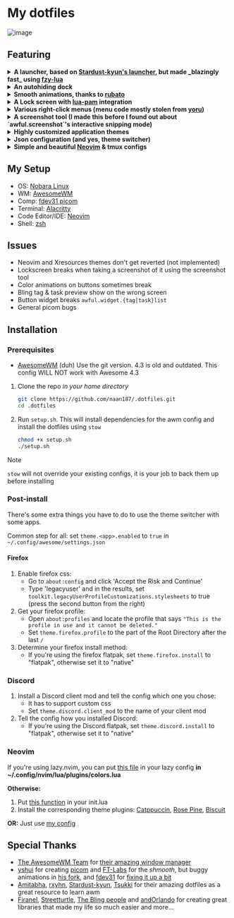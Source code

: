 # My dotfiles
![image](https://github.com/naan187/.dotfiles/assets/99505972/2e6adccf-db1d-4d1e-b121-af4ce567500c)

## Featuring
<details>
  <summary>
  <b>
    A launcher, based on <a href="https://github.com/Stardust-kyun/dotfiles/blob/main/home/.config/awesome/theme/launcher.lua">Stardust-kyun's launcher</a>, but made _blazingly fast_ using <a href="https://github.com/swarn/fzy-lua">fzy-lua</a>
  </b>
  </summary>
  <i>this also serves as a showcase of my skill issues in typing</i>
  <video width=200 src="https://github.com/naan187/.dotfiles/assets/99505972/731106ba-ff85-4d47-ae41-d04c1bce9afa" type="video/mp4" />
</details>

<details>
  <summary> <b>An autohiding dock</b> </summary>
  <i>I couldn't get it to properly hide when tiling/untiling the window, it currently does nothing</i>
  <video width=200 src="https://github.com/naan187/.dotfiles/assets/99505972/9b87a72c-61c1-45db-9b18-6dc7630391ff" type="video/mp4" />
</details>

<details>
  <summary> <b>Smooth animations, thanks to <a href="https://github.com/andOrlando/rubato">rubato</a></b> </summary>
  <i>Animations are smoother and less weird when not recording with OBS</i>
  <video width=200 src="https://github.com/naan187/.dotfiles/assets/99505972/96f684e7-c803-4c93-9813-323c38d6f2fa" type="video/mp4" />
</details>

<details>
  <summary> <b>A Lock screen with <a href="https://github.com/RMTT/lua-pam">lua-pam</a> integration</b> </summary>
  <i>Ignore the 1 in the bar, that's from the screenshot tool's countdown. Somehow it slips into the screenshot when locking the screen</i>
  <img src="https://github.com/naan187/.dotfiles/assets/99505972/a70d1bfa-1b64-40ce-835b-33565e80c138" \>
</details>

<details>
  <summary> <b>Various right-click menus (menu code mostly stolen from <a href="https://github.com/rxyhn/yoru">yoru</a>)</b> </summary>
  <img src="https://github.com/naan187/.dotfiles/assets/99505972/e11ed940-f90e-48a4-8f0e-94deb0e794c9" \>
  <img src="https://github.com/naan187/.dotfiles/assets/99505972/83c46787-f95d-4104-9685-12f98702f846" \>
</details>

<details>
  <summary> <b>A screenshot tool (I made this before I found out about `awful.screenshot`'s interactive snipping mode)</b> </summary>
  <i>Yes, the inward curve is part of the bar</i>
  <video width=200 src="https://github.com/naan187/.dotfiles/assets/99505972/c68b4817-4e9f-4ff1-8030-473eeec595b6" type="video/mp4" />
</details>

<details>
  <summary> <b>Highly customized application themes</b> </summary>
  This includes:
  <ul>
    <li>Firefox</li>
    <li>Gtk</li>
    <li>Discord (with a client mod that supports custom css, like Vencord or BetterDiscord)</li>
    <li>Alacritty</li>
    <li>Neovim</li>
    <li>Any Xresources-based terminal (Hopefully, haven't tested)</li>
  </ul>
  You can see most of them in the screenshots and videos
</details>

<details>
  <summary> <b>Json configuration (and yes, theme switcher)</b> </summary>
  The json config was intended to make it easier for me to implement a gui theme switcher, and I did have a prototype for it, but I ended up scrapping that because the code was messy, and so that I could focus on other stuff
  There currently are only a couple themes (including all their variants):
  
  - Catppuccin
  - Rose Pine
  - Biscuit
	
  https://github.com/naan187/.dotfiles/assets/99505972/fe197e49-b5c3-409c-b18e-779c36aaec8e
</details>

<details>
  <summary> <b>Simple and beautiful <a href="https://github.com/naan187/nvim">Neovim</a> & tmux configs</b> </summary>
  <img src="https://github.com/naan187/.dotfiles/assets/99505972/17a657bd-af7d-4143-ba5f-9c7ae61034e3" \>
</details>

## My Setup
- OS: [Nobara Linux](https://nobaraproject.org)
- WM: [AwesomeWM](https://github.com/awesomeWM/awesome)
- Comp: [fdev31 picom](https://github.com/fdev31/picom)
- Terminal: [Alacritty](https://github.com/alacritty/alacritty)
- Code Editor/IDE: [Neovim](https://github.com/neovim/neovim)
- Shell: [zsh](https://zsh.org)

## Issues
- Neovim and Xresources themes don't get reverted (not implemented)
- Lockscreen breaks when taking a screenshot of it using the screenshot tool
- Color animations on buttons sometimes break
- Bling tag & task preview show on the wrong screen
- Button widget breaks `awful.widget.{tag|task}list`
- General picom bugs

## Installation
### Prerequisites
- [AwesomeWM](https://github.com/AwesomeWM/awesome?tab=readme-ov-file##building-and-installation) (duh)
  Use the git version. 4.3 is old and outdated. This config WILL NOT work with Awesome 4.3

1. Clone the repo *in your home directory*
   ```sh
   git clone https://github.com/naan187/.dotfiles.git
   cd .dotfiles
   ```
2. Run `setup.sh`. This will install dependencies for the awm config and install the dotfiles using `stow`
   ```sh
   chmod +x setup.sh
   ./setup.sh
   ```
> [!NOTE]
> `stow` will not override your existing configs, it is your job to back them up before installing

### Post-install

There's some extra things you have to do to use the theme switcher with some apps.

Common step for all: set `theme.<app>.enabled` to `true` in `~/.config/awesome/settings.json`

#### Firefox
1. Enable firefox css:
   - Go to `about:config` and click 'Accept the Risk and Continue'
   - Type 'legacyuser' and in the results, set `toolkit.legacyUserProfileCustomizations.stylesheets` to true (press the second button from the right)
3. Get your firefox profile:
   - Open `about:profiles` and locate the profile that says `"This is the profile in use and it cannot be deleted."`
   - Set `theme.firefox.profile` to the part of the Root Directory after the last `/`
3. Determine your firefox install method:
   - If you're using the firefox flatpak, set `theme.firefox.install` to "flatpak", otherwise set it to "native"

### Discord
1. Install a Discord client mod and tell the config which one you chose:
   - It has to support custom css
   - Set `theme.discord.client_mod` to the name of your client mod
2. Tell the config how you installed Discord:
   - If you're using the Discord flatpak, set `theme.discord.install` to "flatpak", otherwise set it to "native"

### Neovim
If you're using lazy.nvim, you can put [this file](https://github.com/naan187/nvim/blob/main/lua/plugins/colors.lua) in your lazy config **in ~/.config/nvim/lua/plugins/colors.lua**

**Otherwise:**
1. Put [this function](https://github.com/naan187/nvim/blob/main/lua/plugins/colors.lua#L1) in your init.lua
2. Install the corresponding theme plugins: [Catppuccin](https://github.com/catppuccin/nvim), [Rose Pine](https://github.com/rose-pine/neovim), [Biscuit](https://github.com/Biscuit-Colorscheme/nvim)

**OR:**
Just use [my config](https://github.com/naan187/nvim)

## Special Thanks
- [The AwesomeWM Team](https://github.com/awesomeWM) for [their amazing window manager](https://github.com/awesomeWM/awesome)
- [yshui](https://github.com/yshui) for creating [picom](https://github.com/yshui/picom) and [FT-Labs](https://github.com/FT-Labs) for the _shmooth_, but buggy animations in [his fork](https://github.com/FT-Labs/picom),
  and [fdev31](https://github.com/fdev31) for [fixing it up a bit](https://github.com/fdev31/picom)
- [Amitabha](https://github.com/Amitabha37377), [rxyhn](https://github.com/rxyhn), [Stardust-kyun](https://github.com/Stardust-kyun), [Tsukki](https://github.com/tsukki9696) for their amazing dotfiles as a great resource to learn awm
- [Firanel](https://github.com/Firanel), [Streetturtle](https://github.com/streetturtle), [The Bling people](https://github.com/BlingCorp) and [andOrlando](https://github.com/andOrlando) for creating great libraries that made my life so much easier
and more...

<!--
vim:shiftwidth=2
-->
